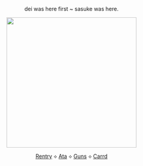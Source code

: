 <div align="center">



dei was here first ~ sasuke was here.
<p align="center"> <img width="340" src="https://github.com/user-attachments/assets/419eab0b-40a5-4699-bfa4-5b5546ebea8e"/>

[Rentry](https://rentry.co/obitouchiha) ⟡ [Ata](https://obito.atabook.org/) ⟡ [Guns](https://guns.lol/derealization) ⟡ [Carrd](https://derealize.carrd.co/)
